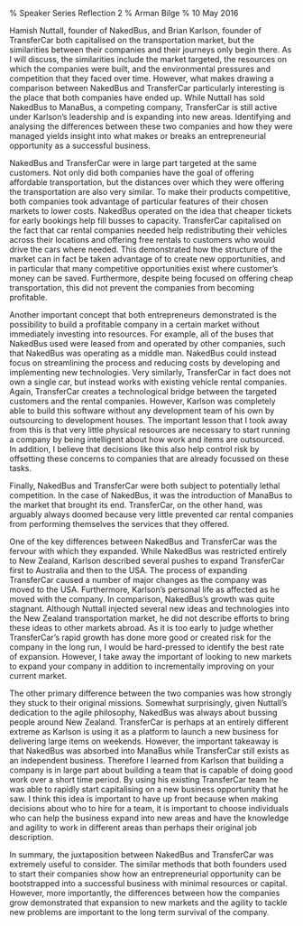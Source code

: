 % Speaker Series Reflection 2
% Arman Bilge
% 10 May 2016

Hamish Nuttall, founder of NakedBus, and Brian Karlson, founder of TransferCar both capitalised on the transportation market, but the similarities between their companies and their journeys only begin there.
As I will discuss, the similarities include the market targeted, the resources on which the companies were built, and the environmental pressures and competition that they faced over time.
However, what makes drawing a comparison between NakedBus and TransferCar particularly interesting is the place that both companies have ended up.
While Nuttall has sold NakedBus to ManaBus, a competing company, TransferCar is still active under Karlson’s leadership and is expanding into new areas.
Identifying and analysing the differences between these two companies and how they were managed yields insight into what makes or breaks an entrepreneurial opportunity as a successful business.

NakedBus and TransferCar were in large part targeted at the same customers.
Not only did both companies have the goal of offering affordable transportation, but the distances over which they were offering the transportation are also very similar.
To make their products competitive, both companies took advantage of particular features of their chosen markets to lower costs.
NakedBus operated on the idea that cheaper tickets for early bookings help fill busses to capacity.
TransferCar capitalised on the fact that car rental companies needed help redistributing their vehicles across their locations and offering free rentals to customers who would drive the cars where needed.
This demonstrated how the structure of the market can in fact be taken advantage of to create new opportunities, and in particular that many competitive opportunities exist where customer’s money can be saved.
Furthermore, despite being focused on offering cheap transportation, this did not prevent the companies from becoming profitable.

Another important concept that both entrepreneurs demonstrated is the possibility to build a profitable company in a certain market without immediately investing into resources.
For example, all of the buses that NakedBus used were leased from and operated by other companies, such that NakedBus was operating as a middle man.
NakedBus could instead focus on streamlining the process and reducing costs by developing and implementing new technologies.
Very similarly, TransferCar in fact does not own a single car, but instead works with existing vehicle rental companies.
Again, TransferCar creates a technological bridge between the targeted customers and the rental companies.
However, Karlson was completely able to build this software without any development team of his own by outsourcing to development houses.
The important lesson that I took away from this is that very little physical resources are necessary to start running a company by being intelligent about how work and items are outsourced.
In addition, I believe that decisions like this also help control risk by offsetting these concerns to companies that are already focussed on these tasks.

Finally, NakedBus and TransferCar were both subject to potentially lethal competition.
In the case of NakedBus, it was the introduction of ManaBus to the market that brought its end.
TransferCar, on the other hand, was arguably always doomed because very little prevented car rental companies from performing themselves the services that they offered.

One of the key differences between NakedBus and TransferCar was the fervour with which they expanded.
While NakedBus was restricted entirely to New Zealand, Karlson described several pushes to expand TransferCar first to Australia and then to the USA.
The process of expanding TransferCar caused a number of major changes as the company was moved to the USA.
Furthermore, Karlson’s personal life as affected as he moved with the company.
In comparison, NakedBus’s growth was quite stagnant.
Although Nuttall injected several new ideas and technologies into the New Zealand transportation market, he did not describe efforts to bring these ideas to other markets abroad.
As it is too early to judge whether TransferCar’s rapid growth has done more good or created risk for the company in the long run, I would be hard-pressed to identify the best rate of expansion.
However, I take away the important of looking to new markets to expand your company in addition to incrementally improving on your current market.

The other primary difference between the two companies was how strongly they stuck to their original missions.
Somewhat surprisingly, given Nuttall’s dedication to the agile philosophy, NakedBus was always about bussing people around New Zealand.
TransferCar is perhaps at an entirely different extreme as Karlson is using it as a platform to launch a new business for delivering large items on weekends.
However, the important takeaway is that NakedBus was absorbed into ManaBus while TransferCar still exists as an independent business.
Therefore I learned from Karlson that building a company is in large part about building a team that is capable of doing good work over a short time period.
By using his existing TransferCar team he was able to rapidly start capitalising on a new business opportunity that he saw.
I think this idea is important to have up front because when making decisions about who to hire for a team, it is important to choose individuals who can help the business expand into new areas and have the knowledge and agility to work in different areas than perhaps their original job description.

In summary, the juxtaposition between NakedBus and TransferCar was extremely useful to consider.
The similar methods that both founders used to start their companies show how an entrepreneurial opportunity can be bootstrapped into a successful business with minimal resources or capital.
However, more importantly, the differences between how the companies grow demonstrated that expansion to new markets and the agility to tackle new problems are important to the long term survival of the company.
